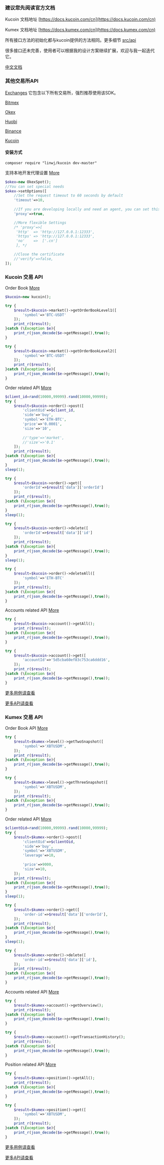 ### 建议您先阅读官方文档

Kucoin 文档地址 [https://docs.kucoin.com/cn](https://docs.kucoin.com/cn)

Kumex 文档地址 [https://docs.kumex.com/cn](https://docs.kumex.com/cn)

所有接口方法的初始化都与kucoin提供的方法相同。更多细节 [src/api](https://github.com/zhouaini528/kucoin-php/tree/master/src/Api)

很多接口还未完善，使用者可以根据我的设计方案继续扩展，欢迎与我一起迭代它。

[中文文档](https://github.com/zhouaini528/kucoin-php/blob/master/README_CN.md)

### 其他交易所API

[Exchanges](https://github.com/zhouaini528/exchanges-php) 它包含以下所有交易所，强烈推荐使用该SDK。

[Bitmex](https://github.com/zhouaini528/bitmex-php)

[Okex](https://github.com/zhouaini528/okex-php)

[Huobi](https://github.com/zhouaini528/huobi-php)

[Binance](https://github.com/zhouaini528/binance-php)

[Kucoin](https://github.com/zhouaini528/kucoin-php)

#### 安装方式
```
composer require "linwj/kucoin dev-master"
```

支持本地开发代理设置 [More](https://github.com/zhouaini528/okex-php/blob/master/tests/spot/proxy.php#L21)
```php
$okex=new OkexSpot();
//You can set special needs
$okex->setOptions([
    //Set the request timeout to 60 seconds by default
    'timeout'=>10,
    
    //If you are developing locally and need an agent, you can set this
    'proxy'=>true,

    //More flexible Settings
    /* 'proxy'=>[
     'http'  => 'http://127.0.0.1:12333',
     'https' => 'http://127.0.0.1:12333',
     'no'    =>  ['.cn']
     ], */

    //Close the certificate
    //'verify'=>false,
]);
```

### Kucoin 交易 API

Order Book [More](https://github.com/zhouaini528/kucoin-php/blob/master/tests/kucoin/market.php)

```php
$kucoin=new kucoin();

try {
    $result=$kucoin->market()->getOrderBookLevel1([
        'symbol'=>'BTC-USDT'
    ]);
    print_r($result);
}catch (\Exception $e){
    print_r(json_decode($e->getMessage(),true));
}

try {
    $result=$kucoin->market()->getOrderBookLevel2([
        'symbol'=>'BTC-USDT'
    ]);
    print_r($result);
}catch (\Exception $e){
    print_r(json_decode($e->getMessage(),true));
}
```

Order related API [More](https://github.com/zhouaini528/kucoin-php/blob/master/tests/kucoin/order.php)

```php
$client_id=rand(10000,99999).rand(10000,99999);
try {
    $result=$kucoin->order()->post([
        'clientOid'=>$client_id,
        'side'=>'buy',
        'symbol'=>'ETH-BTC',
        'price'=>'0.0001',
        'size'=>'10',
        
        //'type'=>'market',
        //'size'=>'0.1'
    ]);
    print_r($result);
}catch (\Exception $e){
    print_r(json_decode($e->getMessage(),true));
}
sleep(1);

try {
    $result=$kucoin->order()->get([
        'orderId'=>$result['data']['orderId']
    ]);
    print_r($result);
}catch (\Exception $e){
    print_r(json_decode($e->getMessage(),true));
}
sleep(1);

try {
    $result=$kucoin->order()->delete([
        'orderId'=>$result['data']['id']
    ]);
    print_r($result);
}catch (\Exception $e){
    print_r(json_decode($e->getMessage(),true));
} 
sleep(1);

try {
    $result=$kucoin->order()->deleteAll([
        'symbol'=>'ETH-BTC'
    ]);
    print_r($result);
}catch (\Exception $e){
    print_r(json_decode($e->getMessage(),true));
} 
```

Accounts related API [More](https://github.com/zhouaini528/kucoin-php/blob/master/tests/kucoin/accounts.php)

```php
try {
    $result=$kucoin->account()->getAll();
    print_r($result);
}catch (\Exception $e){
    print_r(json_decode($e->getMessage(),true));
}

try {
    $result=$kucoin->account()->get([
        'accountId'=>'5d5cba60ef83c753ca6ddd16',
    ]);
    print_r($result);
}catch (\Exception $e){
    print_r(json_decode($e->getMessage(),true));
}

```

[更多用例请查看](https://github.com/zhouaini528/kucoin-php/tree/master/tests/kucoin)

[更多API请查看](https://github.com/zhouaini528/kucoin-php/tree/master/src/Api/Kucoin)

### Kumex 交易 API

Order Book API [More](https://github.com/zhouaini528/kucoin-php/blob/master/tests/kumex/level.php)

```php
try {
    $result=$kumex->level()->getTwoSnapshot([
        'symbol'=>'XBTUSDM',
    ]);
    print_r($result);
}catch (\Exception $e){
    print_r(json_decode($e->getMessage(),true));
}

try {
    $result=$kumex->level()->getThreeSnapshot([
        'symbol'=>'XBTUSDM',
    ]);
    print_r($result);
}catch (\Exception $e){
    print_r(json_decode($e->getMessage(),true));
}
```

Order related API [More](https://github.com/zhouaini528/kucoin-php/blob/master/tests/kumex/order.php)

```php
$clientOid=rand(10000,99999).rand(10000,99999);
try {
    $result=$kumex->order()->post([
        'clientOid'=>$clientOid,
        'side'=>'buy',
        'symbol'=>'XBTUSDM',
        'leverage'=>10,
        
        'price'=>9000,
        'size'=>10,
    ]);
    print_r($result);
}catch (\Exception $e){
    print_r(json_decode($e->getMessage(),true));
}
sleep(1);

try {
    $result=$kumex->order()->get([
        'order-id'=>$result['data']['orderId'],
    ]);
    print_r($result);
}catch (\Exception $e){
    print_r(json_decode($e->getMessage(),true));
}
sleep(1);

try {
    $result=$kumex->order()->delete([
        'order-id'=>$result['data']['id'],
    ]);
    print_r($result);
}catch (\Exception $e){
    print_r(json_decode($e->getMessage(),true));
}
```

Accounts related API [More](https://github.com/zhouaini528/kucoin-php/blob/master/tests/kumex/accounts.php)

```php
try {
    $result=$kumex->account()->getOverview();
    print_r($result);
}catch (\Exception $e){
    print_r(json_decode($e->getMessage(),true));
}

try {
    $result=$kumex->account()->getTransactionHistory();
    print_r($result);
}catch (\Exception $e){
    print_r(json_decode($e->getMessage(),true));
}
```

Position related API [More](https://github.com/zhouaini528/kucoin-php/blob/master/tests/kumex/position.php)
```php
try {
    $result=$kumex->position()->getAll();
    print_r($result);
}catch (\Exception $e){
    print_r(json_decode($e->getMessage(),true));
}

try {
    $result=$kumex->position()->get([
        'symbol'=>'XBTUSDM',
    ]);
    print_r($result);
}catch (\Exception $e){
    print_r(json_decode($e->getMessage(),true));
}
```

[更多用例请查看](https://github.com/zhouaini528/kucoin-php/tree/master/tests/kumex)

[更多API请查看](https://github.com/zhouaini528/kucoin-php/tree/master/src/Api/Kumex)
